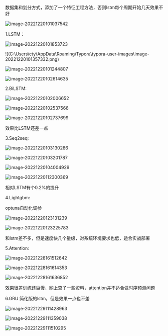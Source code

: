 数据集和划分方式，添加了一个特征工程方法，否则lstm每个周期开始几天效果不好

![image-20221220101037542](C:\Users\cty\AppData\Roaming\Typora\typora-user-images\image-20221220101037542.png)

1.LSTM：

![image-20221220101853723](C:\Users\cty\AppData\Roaming\Typora\typora-user-images\image-20221220101853723.png)

![(C:\Users\cty\AppData\Roaming\Typora\typora-user-images\image-20221220101357332.png)

![image-20221220101244807](C:\Users\cty\AppData\Roaming\Typora\typora-user-images\image-20221220101244807.png)

![image-20221220102614635](C:\Users\cty\AppData\Roaming\Typora\typora-user-images\image-20221220102614635.png)

2.BiLSTM:

![image-20221220102006652](C:\Users\cty\AppData\Roaming\Typora\typora-user-images\image-20221220102006652.png)

![image-20221220102537566](C:\Users\cty\AppData\Roaming\Typora\typora-user-images\image-20221220102537566.png)

![image-20221220102737699](C:\Users\cty\AppData\Roaming\Typora\typora-user-images\image-20221220102737699.png)

效果比LSTM还差一点

3.Seq2seq:

![image-20221220103130286](C:\Users\cty\AppData\Roaming\Typora\typora-user-images\image-20221220103130286.png)

![image-20221220103201787](C:\Users\cty\AppData\Roaming\Typora\typora-user-images\image-20221220103201787.png)

![image-20221220104004929](C:\Users\cty\AppData\Roaming\Typora\typora-user-images\image-20221220104004929.png)

![image-20221220112300369](C:\Users\cty\AppData\Roaming\Typora\typora-user-images\image-20221220112300369.png)

相对LSTM有个0.2%的提升

4.Lightgbm:

optuna自动化调参

![image-20221220123131239](C:\Users\cty\AppData\Roaming\Typora\typora-user-images\image-20221220123131239.png)

![image-20221220123225783](C:\Users\cty\AppData\Roaming\Typora\typora-user-images\image-20221220123225783.png)

和lstm差不多，但是速度快几个量级，对系统环境要求也低，适合实战部署

5.Attention:

![image-20221228161512642](C:\Users\cty\AppData\Roaming\Typora\typora-user-images\image-20221228161512642.png)

![image-20221228161614353](C:\Users\cty\AppData\Roaming\Typora\typora-user-images\image-20221228161614353.png)

![image-20221228161636852](C:\Users\cty\AppData\Roaming\Typora\typora-user-images\image-20221228161636852.png)

效果很差训练还巨慢，网上查了一些资料，attention并不适合做时序预测问题

6.GRU 简化版的lstm，但是效果一点也不差

![image-20221229111428963](C:\Users\cty\AppData\Roaming\Typora\typora-user-images\image-20221229111428963.png)

![image-20221229111359038](C:\Users\cty\AppData\Roaming\Typora\typora-user-images\image-20221229111359038.png)

![image-20221229111510295](C:\Users\cty\AppData\Roaming\Typora\typora-user-images\image-20221229111510295.png)

